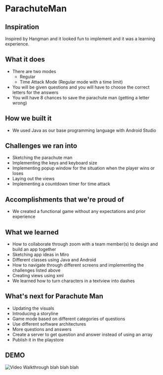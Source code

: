 # ParachuteMan
## Inspiration
Inspired by Hangman and it looked fun to implement and it was a learning experience. 

## What it does
- There are two modes
    - Regular 
    - Time Attack Mode (Regular mode with a time limit)
- You will be given questions and you will have to choose the correct letters for the answers
- You will have 8 chances to save the parachute man (getting a letter wrong) 
 
## How we built it
- We used Java as our base programming language with Android Studio

## Challenges we ran into
- Sketching the parachute man
- Implementing the keys and keyboard size
- Implementing popup window for the situation when the player wins or loses
- Laying out the views
- Implementing a countdown timer for time attack

## Accomplishments that we're proud of
- We created a functional game without any expectations and prior experience

## What we learned
- How to collaborate through zoom with a team member(s) to design and build an app together
- Sketching app ideas in Miro
- Different classes using Java and Android 
- How to navigate through different screens and implementing the challenges listed above
- Creating views using xml
- We learned how to turn characters in a textview into dashes

## What's next for Parachute Man
- Updating the visuals
- Introducing a storyline
- Game mode based on different categories of questions
- Use different software architectures 
- More questions and answers
- Create a server to get question and answer instead of using an array
- Publish it in the playstore

## DEMO
<img src='parachuteman_demo.gif' alt='Video Walkthrough' />
blah blah blah 

